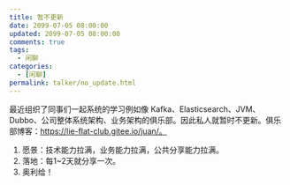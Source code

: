 ```yaml
---
title: 暂不更新
date: 2099-07-05 08:00:00
updated: 2099-07-05 08:00:00
comments: true
tags:
  - 闲聊
categories: 
  - [闲聊]
permalink: talker/no_update.html    
---
```


最近组织了同事们一起系统的学习例如像 Kafka、Elasticsearch、JVM、Dubbo、公司整体系统架构、业务架构的俱乐部。因此私人就暂时不更新。俱乐部博客：https://lie-flat-club.gitee.io/juan/。
1. 愿景：技术能力拉满，业务能力拉满，公共分享能力拉满。
2. 落地：每1~2天就分享一次。
3. 奥利给！